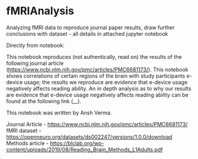 # fMRIAnalysis
Analyzing fMRI data to reproduce journal paper results, draw further conclusions with dataset - all details in attached 
jupyter notebook

Directly from notebook: 

This notebook reproduces (not authentically, read on) the results of the following journal article (https://www.ncbi.nlm.nih.gov/pmc/articles/PMC6681173/). This notebook shows correlations of certain regions of the brain with study participants e-device usage; the results we reproduce are evidence that e-device usage negatively affects reading ability. An in depth analysis as to why our results are evidence that e-device usage negatively affects reading ability can be found at the following link (__).

This notebook was written by Ansh Verma. 

Journal Article - https://www.ncbi.nlm.nih.gov/pmc/articles/PMC6681173/
fMRI dataset - https://openneuro.org/datasets/ds002247/versions/1.0.0/download
Methods article - https://blclab.org/wp-content/uploads/2019/08/Reading_Brain_Methods_L1Adults.pdf


